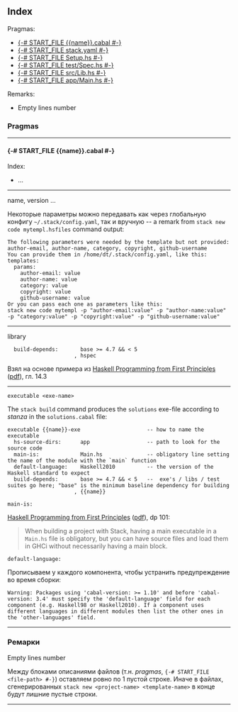## Index

Pragmas:
- [{-# START_FILE {{name}}.cabal #-}]()
- [{-# START_FILE stack.yaml #-}]()
- [{-# START_FILE Setup.hs #-}]()
- [{-# START_FILE test/Spec.hs #-}]()
- [{-# START_FILE src/Lib.hs #-}]()
- [{-# START_FILE app/Main.hs #-}]()

Remarks:
- Empty lines number

### Pragmas

----


#### {-# START_FILE {{name}}.cabal #-}

Index:
- ...

----

name, version ...


Некоторые параметры можно передавать как через глобальную конфигу `~/.stack/config.yaml`, так и вручную -- a remark from `stack new code mytempl.hsfiles` command output:
```
The following parameters were needed by the template but not provided: author-email, author-name, category, copyright, github-username
You can provide them in /home/dt/.stack/config.yaml, like this:
templates:
  params:
    author-email: value
    author-name: value
    category: value
    copyright: value
    github-username: value
Or you can pass each one as parameters like this:
stack new code mytempl -p "author-email:value" -p "author-name:value" -p "category:value" -p "copyright:value" -p "github-username:value"
```

----

library

```
  build-depends:       base >= 4.7 && < 5
                     , hspec
```

Взял на основе примера из [Haskell Programming from First Principles](https://haskellbook.com/) ([pdf](https://mega.nz/file/rt8wBJxC#NUwGJOlC-0n85CG5zM8UeRaL52WbEl37ul4q03k1itM)), гл. 14.3


----

`executable <exe-name>`

The `stack build` command produces the `solutions` exe-file according to _stanza_ in the `solutions.cabal` file:
```
executable {{name}}-exe                     -- how to name the executable
  hs-source-dirs:      app                  -- path to look for the source code
  main-is:             Main.hs              -- obligatory line setting the name of the module with the `main` function
  default-language:    Haskell2010          -- the version of the Haskell standard to expect
  build-depends:       base >= 4.7 && < 5   --  exe's / libs / test suites go here; "base" is the minimum baseline dependency for building
                     , {{name}}
```

`main-is:`

[Haskell Programming from First Principles](https://haskellbook.com/) ([pdf](https://mega.nz/file/rt8wBJxC#NUwGJOlC-0n85CG5zM8UeRaL52WbEl37ul4q03k1itM)), dp 101:
> When building a project with Stack, having a main executable in a `Main.hs` file is obligatory, but you can have source files and load them in GHCi without necessarily having a main block.

`default-language:`

Прописываем у каждого компонента, чтобы устранить предупреждение во время сборки:
```
Warning: Packages using 'cabal-version: >= 1.10' and before 'cabal-version: 3.4' must specify the 'default-language' field for each component (e.g. Haskell98 or Haskell2010). If a component uses different languages in different modules then list the other ones in the 'other-languages' field.
```

----

### Ремарки

Empty lines number

Между блоками описаниями файлов (т.н. _pragmas_, `{-# START_FILE <file-path> #-}`) оставляем ровно по 1 пустой строке. Иначе в файлах, сгенерированных `stack new <project-name> <template-name>` в конце будут лишние пустые строки.

----
